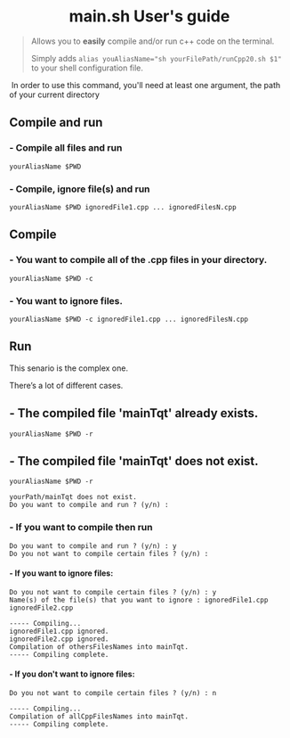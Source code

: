 <div align="center">
    <h1>
        main.sh User's guide
    </h1>
</div>

> Allows you to **easily** compile and/or run c++ code on the terminal.
>
>  Simply adds `alias youAliasName="sh yourFilePath/runCpp20.sh $1"` to your shell
> configuration file.

​	In order to use this command, you'll need at least one argument, the path of your
current directory

## Compile and run

### - Compile all files and run

```shell
yourAliasName $PWD
```

### - Compile, ignore file(s) and run

```shell
yourAliasName $PWD ignoredFile1.cpp ... ignoredFilesN.cpp
```



## Compile

### - You want to compile all of the .cpp files in your directory.

```shell
yourAliasName $PWD -c
```

### - You want to ignore files.

```shell
yourAliasName $PWD -c ignoredFile1.cpp ... ignoredFilesN.cpp
```

## Run

This senario is the complex one.

There’s a lot of different cases.

## - The compiled file 'mainTqt' already exists.

```shell
yourAliasName $PWD -r
```

## - The compiled file 'mainTqt' does not exist.

```shell
yourAliasName $PWD -r
```

```shell
yourPath/mainTqt does not exist.
Do you want to compile and run ? (y/n) : 
```

### - If you want to compile then run

```shell
Do you want to compile and run ? (y/n) : y
Do you not want to compile certain files ? (y/n) : 
```

#### - If you want to ignore files:

```shell
Do you not want to compile certain files ? (y/n) : y
Name(s) of the file(s) that you want to ignore : ignoredFile1.cpp ignoredFile2.cpp

----- Compiling...
ignoredFile1.cpp ignored.
ignoredFile2.cpp ignored.
Compilation of othersFilesNames into mainTqt.
----- Compiling complete.
```

#### - If you don't  want to ignore files:

```shell
Do you not want to compile certain files ? (y/n) : n

----- Compiling...
Compilation of allCppFilesNames into mainTqt.
----- Compiling complete.
```

